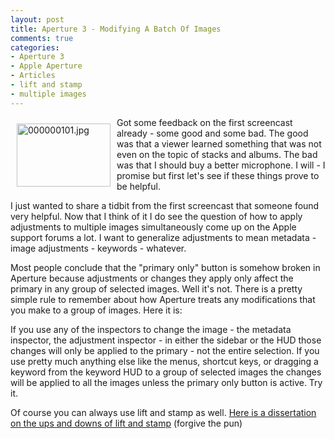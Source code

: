 ```yaml
---
layout: post
title: Aperture 3 - Modifying A Batch Of Images
comments: true
categories:
- Aperture 3
- Apple Aperture
- Articles
- lift and stamp
- multiple images
---
```

<a rel="lightbox" href="/wp-content/uploads/2010/03/000000101.jpg"><img title="000000101.jpg" src="/wp-content/uploads/2010/03/.thumbs/.000000101.jpg" border="0" alt="000000101.jpg" hspace="10" vspace="10" width="150" height="101" align="left" /></a>Got some feedback on the first screencast already - some good and some bad. The good was that a viewer learned something that was not even on the topic of stacks and albums. The bad was that I should buy a better microphone. I will - I promise but first let's see if these things prove to be helpful.

I just wanted to share a tidbit from the first screencast that someone found very helpful. Now that I think of it I do see the question of how to apply adjustments to multiple images simultaneously come up on the Apple support forums a lot. I want to generalize adjustments to mean metadata - image adjustments - keywords - whatever.

Most people conclude that the "primary only" button is somehow broken in Aperture because adjustments or changes they apply only affect the primary in any group of selected images. Well it's not. There is a pretty simple rule to remember about how Aperture treats any modifications that you make to a group of images. Here it is:

If you use any of the inspectors to change the image - the metadata inspector, the adjustment inspector - in either the sidebar or the HUD those changes will only be applied to the primary - not the entire selection. If you use pretty much anything else like the menus, shortcut keys, or dragging a keyword from the keyword HUD to a group of selected images the changes will be applied to all the images unless the primary only button is active. Try it.

Of course you can always use lift and stamp as well. <a href="http://photo.rwboyer.com/2009/02/08/aperture-quick-tip-lift-and-stamp/">Here is a dissertation on the ups and downs of lift and stamp</a> (forgive the pun)